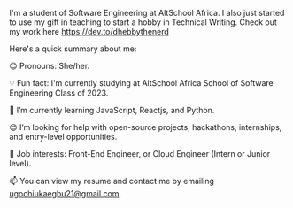 I'm a student of Software Engineering at AltSchool Africa. I also just started to use my gift in teaching to start a hobby in Technical Writing. Check out my work here https://dev.to/dhebbythenerd

Here's a quick summary about me:

😊 Pronouns: She/her.

💡 Fun fact: I'm currently studying at AltSchool Africa School of Software Engineering Class of 2023.

🌱 I’m currently learning JavaScript, Reactjs, and Python.

😊 I’m looking for help with open-source projects, hackathons, internships, and entry-level opportunities.

💼 Job interests: Front-End Engineer, or Cloud Engineer (Intern or Junior level).

📫 You can view my resume and contact me by emailing ugochiukaegbu21@gmail.com.

<!---
Zenitugo/Zenitugo is a ✨ special ✨ repository because its `README.md` (this file) appears on your GitHub profile.
You can click the Preview link to take a look at your changes.
--->
